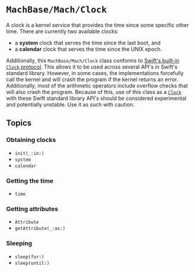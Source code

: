 # ``MachBase/Mach/Clock``

A clock is a kernel service that provides the time since some specific other time. There are currently two available clocks:

- a **system** clock that serves the time since the last boot, and
- a **calendar** clock that serves the time since the UNIX epoch.

Additionally, this ``MachBase/Mach/Clock`` class conforms to [Swift's built-in `Clock` protocol](https://developer.apple.com/documentation/swift/clock). This allows it to be used across several API's in Swift's standard library. However, in some cases, the implementations forcefully call the kernel and will crash the program if the kernel returns an error. Additionally, most of the arithmetic operators include overflow checks that will also crash the program. Because of this, use of this class as a [`Clock`](https://developer.apple.com/documentation/swift/clock) with these Swift standard library API's should be considered experimental and potentially unstable. Use it as such with caution.

## Topics

### Obtaining clocks

- ``init(_:in:)``
- ``system``
- ``calendar``

### Getting the time

- ``time``

### Getting attributes

- ``Attribute``
- ``getAttribute(_:as:)``

### Sleeping

- ``sleep(for:)``
- ``sleep(until:)``